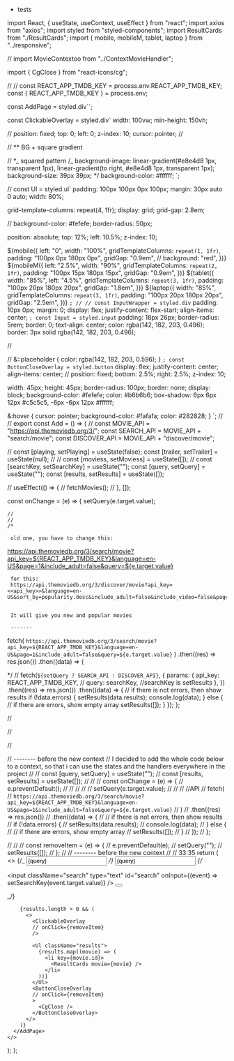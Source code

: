 - tests

import React, { useState, useContext, useEffect } from "react";
import axios from "axios";
import styled from "styled-components";
import ResultCards from "./ResultCards";
import { mobile, mobileM, tablet, laptop } from "../responsive";

// import MovieContextoo from "../ContextMovieHandler";

import { CgClose } from "react-icons/cg";

//
// const REACT_APP_TMDB_KEY = process.env.REACT_APP_TMDB_KEY;
const { REACT_APP_TMDB_KEY } = process.env;

const AddPage = styled.div``;

const ClickableOverlay = styled.div`
width: 100vw;
min-height: 150vh;

//
position: fixed;
top: 0;
left: 0;
z-index: 10;
cursor: pointer;
//

// \*\* BG + square gradient

// \*_ squared pattern
/_ background-image: linear-gradient(#e8e4d8 1px, transparent 1px),
linear-gradient(to right, #e8e4d8 1px, transparent 1px);
background-size: 39px 39px;
\*/
background-color: #ffffff;
`;

//
const Ul = styled.ul`
padding: 100px 100px 0px 100px;
margin: 30px auto 0 auto;
width: 80%;

grid-template-columns: repeat(4, 1fr);
display: grid;
grid-gap: 2.8em;

//
background-color: #fefefe;
border-radius: 50px;

position: absolute;
top: 12%;
left: 10.5%;
z-index: 10;

${mobile({
left: "0",
width: "100%",
gridTemplateColumns: `repeat(1, 1fr)`,
padding: "100px 0px 180px 0px",
gridGap: "0.9em",
// background: "red",
})}
${mobileM({
left: "2.5%",
width: "90%",
gridTemplateColumns: `repeat(2, 1fr)`,
padding: "100px 15px 180px 15px",
gridGap: "0.9em",
})}
${tablet({
width: "85%",
left: "4.5%",
gridTemplateColumns: `repeat(3, 1fr)`,
padding: "100px 20px 180px 20px",
gridGap: "1.8em",
})}
${laptop({
width: "85%",
gridTemplateColumns: `repeat(3, 1fr)`,
padding: "100px 20px 180px 20px",
gridGap: "2.5em",
})}
`;
//
//
const InputWrapper = styled.div`
padding: 10px 0px;
margin: 0;
display: flex;
justify-content: flex-start;
align-items: center;
`;
const Input = styled.input`
padding: 18px 26px;
border-radius: 5rem;
border: 0;
text-align: center;
color: rgba(142, 182, 203, 0.496);
border: 3px solid rgba(142, 182, 203, 0.496);

//

//
&::placeholder {
color: rgba(142, 182, 203, 0.596);
}
`;
const ButtonCloseOverlay = styled.button`
display: flex;
justify-content: center;
align-items: center;
//
position: fixed;
bottom: 2.5%;
right: 2.5%;
z-index: 10;

width: 45px;
height: 45px;
border-radius: 100px;
border: none;
display: block;
background-color: #fefefe;
color: #b6b6b6;
box-shadow: 6px 6px 12px #c5c5c5, -6px -6px 12px #ffffff;

&:hover {
cursor: pointer;
background-color: #fafafa;
color: #282828;
}
`;
//
//
export const Add = () => {
//
const MOVIE_API = "https://api.themoviedb.org/3/";
const SEARCH_API = MOVIE_API + "search/movie";
const DISCOVER_API = MOVIE_API + "discover/movie";

//
const [playing, setPlaying] = useState(false);
const [trailer, setTrailer] = useState(null);
//
// const [moviess, setMoviess] = useState([]);
// const [searchKey, setSearchKey] = useState("");
const [query, setQuery] = useState("");
const [results, setResults] = useState([]);

// useEffect(() => {
// fetchMovies();
// }, []);

const onChange = (e) => {
setQuery(e.target.value);

    //
    //
    /*

     old one, you have to change this:

https://api.themoviedb.org/3/search/movie?api_key=${REACT_APP_TMDB_KEY}&language=en-US&page=1&include_adult=false&query=${e.target.value}

     for this:
     https://api.themoviedb.org/3/discover/movie?api_key=<<api_key>>&language=en-US&sort_by=popularity.desc&include_adult=false&include_video=false&page=1&with_watch_monetization_types=flatrate


     It will give you new and popular movies

     -------

fetch(
`https://api.themoviedb.org/3/search/movie?api_key=${REACT_APP_TMDB_KEY}&language=en-US&page=1&include_adult=false&query=${e.target.value}`
)
.then((res) => res.json())
.then((data) => {

\*/
//
fetch(`${setQuery ? SEARCH_API : DISCOVER_API}`, {
params: {
api_key: REACT_APP_TMDB_KEY,
// query: searchKey, //searchKey is setResults
},
})
.then((res) => res.json())
.then((data) => {
// if there is not errors, then show results
if (!data.errors) {
setResults(data.results);
console.log(data);
} else {
// if there are errors, show empty array
setResults([]);
}
});
};

//

//

//

// -------- before the new context
// I decided to add the whole code below to a context, so that i can use the states and the handlers everywhere in the project
//
// const [query, setQuery] = useState("");
// const [results, setResults] = useState([]);
// //
// const onChange = (e) => {
// e.preventDefault();
// //
// //
// setQuery(e.target.value);
// //
// //API
// fetch(
// `https://api.themoviedb.org/3/search/movie?api_key=${REACT_APP_TMDB_KEY}&language=en-US&page=1&include_adult=false&query=${e.target.value}`
// )
// .then((res) => res.json())
// .then((data) => {
// // if there is not errors, then show results
// if (!data.errors) {
// setResults(data.results);
// console.log(data);
// } else {
// // if there are errors, show empty array
// setResults([]);
// }
// });
// };

// //
// const removeItem = (e) => {
// e.preventDefault(e);
// setQuery("");
// setResults([]);
// };
//
// -------- before the new context
//
// 33:35
return (
<>
<AddPage>
<InputWrapper>
{/_ <Input
            type="text"
            placeholder="SEARCH"
            value={query}
            onChange={onChange}
          /> _/}
<Input
            type="text"
            placeholder="SEARCH"
            value={query}
            onChange={onChange}
          />
{/_ <form className="form" onSubmit={fetchMovies}>
<input
className="search"
type="text"
id="search"
onInput={(event) => setSearchKey(event.target.value)}
/>
<button className="submit-search" type="submit">
<i className="fa fa-search"></i>
</button>
</form> _/}
</InputWrapper>

        {results.length > 0 && (
          <>
            <ClickableOverlay
            // onClick={removeItem}
            />

            <Ul className="results">
              {results.map((movie) => (
                <li key={movie.id}>
                  <ResultCards movie={movie} />
                </li>
              ))}
            </Ul>
            <ButtonCloseOverlay
            // onClick={removeItem}
            >
              <CgClose />
            </ButtonCloseOverlay>
          </>
        )}
      </AddPage>
    </>

);
};
